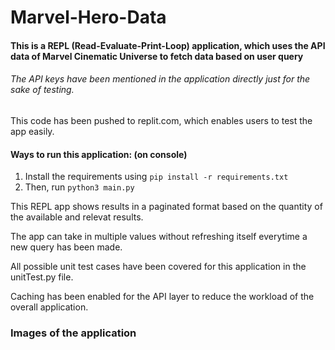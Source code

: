 # Marvel-Hero-Data

<h4> This is a REPL (Read-Evaluate-Print-Loop) application, which uses the API data of Marvel Cinematic Universe to fetch data based on user query </h4>

<h6> The API keys have been mentioned in the application directly just for the sake of testing.</h6>

This code has been pushed to replit.com, which enables users to test the app easily.

  <h4> Ways to run this application: (on console)</h4>
  
  1) Install the requirements using ```pip install -r requirements.txt```
  2) Then, run ```python3 main.py```

This REPL app shows results in a paginated format based on the quantity of the available and relevat results.

The app can take in multiple values without refreshing itself everytime a new query has been made.

All possible unit test cases have been covered for this application in the unitTest.py file.

Caching has been enabled for the API layer to reduce the workload of the overall application.

<h3> Images of the application </h3>
